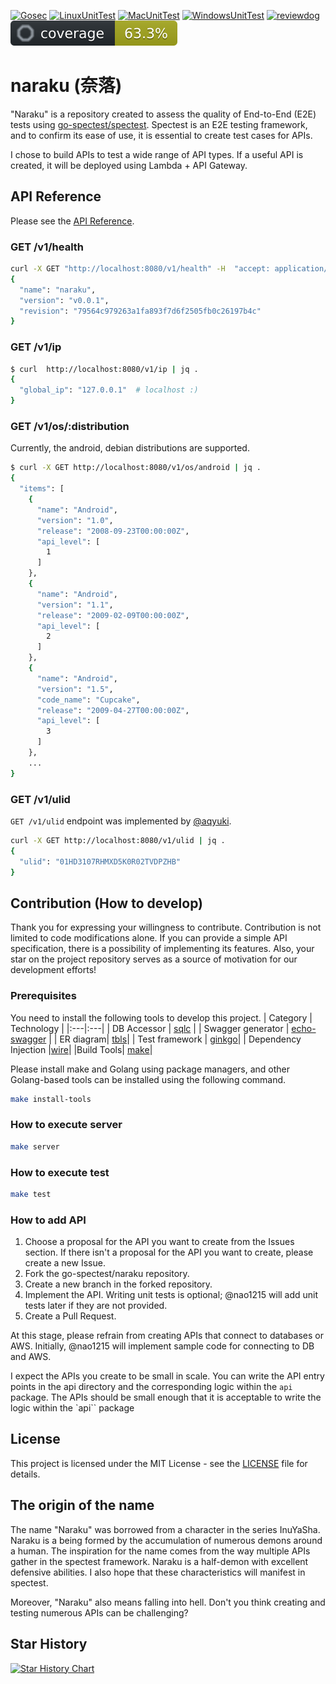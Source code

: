 [![Gosec](https://github.com/go-spectest/naraku/actions/workflows/gosec.yml/badge.svg)](https://github.com/go-spectest/naraku/actions/workflows/gosec.yml)
[![LinuxUnitTest](https://github.com/go-spectest/naraku/actions/workflows/linux_test.yml/badge.svg)](https://github.com/go-spectest/naraku/actions/workflows/linux_test.yml)
[![MacUnitTest](https://github.com/go-spectest/naraku/actions/workflows/mac_test.yml/badge.svg)](https://github.com/go-spectest/naraku/actions/workflows/mac_test.yml)
[![WindowsUnitTest](https://github.com/go-spectest/naraku/actions/workflows/windows_test.yml/badge.svg)](https://github.com/go-spectest/naraku/actions/workflows/windows_test.yml)
[![reviewdog](https://github.com/go-spectest/naraku/actions/workflows/reviewdog.yml/badge.svg)](https://github.com/go-spectest/naraku/actions/workflows/reviewdog.yml)
![Coverage](https://raw.githubusercontent.com/go-spectest/octocovs-central-repo/main/badges/go-spectest/naraku/coverage.svg)
# naraku (奈落) 
"Naraku" is a repository created to assess the quality of End-to-End (E2E) tests using [go-spectest/spectest](https://github.com/go-spectest/spectest). Spectest is an E2E testing framework, and to confirm its ease of use, it is essential to create test cases for APIs.

I chose to build APIs to test a wide range of API types. If a useful API is created, it will be deployed using Lambda + API Gateway.

## API Reference
Please see the [API Reference](https://go-spectest.github.io/naraku/).

### GET /v1/health
```bash
curl -X GET "http://localhost:8080/v1/health" -H  "accept: application/json" | jq .
{
  "name": "naraku",
  "version": "v0.0.1",
  "revision": "79564c979263a1fa893f7d6f2505fb0c26197b4c"
}
```

### GET /v1/ip
```bash
$ curl  http://localhost:8080/v1/ip | jq .
{
  "global_ip": "127.0.0.1"  # localhost :)
}
```

### GET /v1/os/:distribution
Currently, the android, debian distributions are supported.
```bash
$ curl -X GET http://localhost:8080/v1/os/android | jq .
{
  "items": [
    {
      "name": "Android",
      "version": "1.0",
      "release": "2008-09-23T00:00:00Z",
      "api_level": [
        1
      ]
    },
    {
      "name": "Android",
      "version": "1.1",
      "release": "2009-02-09T00:00:00Z",
      "api_level": [
        2
      ]
    },
    {
      "name": "Android",
      "version": "1.5",
      "code_name": "Cupcake",
      "release": "2009-04-27T00:00:00Z",
      "api_level": [
        3
      ]
    },
    ...
}
```

### GET /v1/ulid
`GET /v1/ulid` endpoint was implemented by [@aqyuki](https://github.com/aqyuki).
```bash
curl -X GET http://localhost:8080/v1/ulid | jq .
{
  "ulid": "01HD3107RHMXD5K0R02TVDPZHB"
}
```

## Contribution (How to develop)
Thank you for expressing your willingness to contribute. Contribution is not limited to code modifications alone. If you can provide a simple API specification, there is a possibility of implementing its features. Also, your star on the project repository serves as a source of motivation for our development efforts!

### Prerequisites
You need to install the following tools to develop this project.
| Category | Technology |
|:---|:---|
| DB Accessor | [sqlc](https://github.com/sqlc-dev/sqlc) |
| Swagger generator | [echo-swagger](https://github.com/swaggo/swag) |
| ER diagram| [tbls](https://github.com/k1LoW/tbls)|
| Test framework | [ginkgo](https://github.com/onsi/ginkgo)|
| Dependency Injection |[wire](https://github.com/google/wire)|
|Build Tools| [make](https://www.gnu.org/software/make/)|

Please install make and Golang using package managers, and other Golang-based tools can be installed using the following command.
```bash
make install-tools 
```

### How to execute server
```bash
make server
```

### How to execute test
```bash
make test
```

### How to add API
1. Choose a proposal for the API you want to create from the Issues section. If there isn't a proposal for the API you want to create, please create a new Issue.
2. Fork the go-spectest/naraku repository.
3. Create a new branch in the forked repository.
4. Implement the API. Writing unit tests is optional; @nao1215 will add unit tests later if they are not provided.
5. Create a Pull Request.

At this stage, please refrain from creating APIs that connect to databases or AWS. Initially, @nao1215 will implement sample code for connecting to DB and AWS. 

I expect the APIs you create to be small in scale. You can write the API entry points in the api directory and the corresponding logic within the `api` package. The APIs should be small enough that it is acceptable to write the logic within the `api`` package

## License
This project is licensed under the MIT License - see the [LICENSE](LICENSE) file for details.

## The origin of the name
The name "Naraku" was borrowed from a character in the series InuYaSha. Naraku is a being formed by the accumulation of numerous demons around a human. The inspiration for the name comes from the way multiple APIs gather in the spectest framework. Naraku is a half-demon with excellent defensive abilities. I also hope that these characteristics will manifest in spectest.

Moreover, "Naraku" also means falling into hell. Don't you think creating and testing numerous APIs can be challenging?

## Star History

[![Star History Chart](https://api.star-history.com/svg?repos=go-spectest/naraku&type=Date)](https://star-history.com/#go-spectest/naraku&Date)
